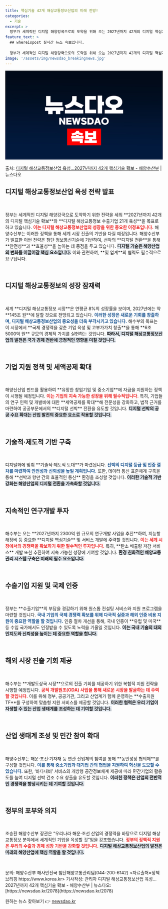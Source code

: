 ```yaml
---
title: 핵심기술 42개 해상교통정보산업의 미래 전망!
categories:
  - 기술
excerpt: >
  정부가 세계적인 디지털 해양강국으로의 도약을 위해 오는 2027년까지 42개의 디지털 핵심기술을 확보하고, …
feature_text: >
  ## whereispost 실시간 뉴스 속보입니다.

  정부가 세계적인 디지털 해양강국으로의 도약을 위해 오는 2027년까지 42개의 디지털 핵심기술을 확보하고, …
image: '/assets/img/newsdao_breakingnews.jpg'
---
```


![뉴스다오 속보](/assets/img/newsdao_breakingnews.jpg)

<p>출처: <a href="https://newsdao.kr/2078" rel="dofollow">디지털 해상교통정보산업 육성…2027년까지 42개 핵심기술 확보 - 해양수산부</a> | 뉴스다오</p>

<h2 data-ke-size="size26">디지털 해상교통정보산업 육성 전략 발표</h2>

<p data-ke-size="size16">&nbsp;</p>  
정부는 세계적인 디지털 해양강국으로 도약하기 위한 전략을 세워 **2027년까지 42개의 디지털 핵심기술 확보**와 **디지털 해상교통정보 수출기업 21개 육성**을 목표로 하고 있습니다. <b><span style="color: #ee2323;">이는 디지털 해상교통정보산업의 성장을 위한 중요한 이정표입니다.</span></b> 해양수산부는 이러한 정책을 통해 세계 시장 진출의 기반을 다질 예정입니다. 해양수산부가 발표한 이번 전략은 첨단 정보통신기술에 기반하여, 선박의 **디지털 전환**을 통해 **안전성**과 **효율성**을 높이는 데 중점을 두고 있습니다. <b><span style="background-color: #21538527;">디지털 기술은 해양산업의 변화를 이끌어갈 핵심 요소입니다.</span></b> 이와 관련하여, **및 업계**의 협력도 필수적으로 요구됩니다.

<p data-ke-size="size16">&nbsp;</p>  
<h2 data-ke-size="size26">디지털 해상교통정보의 성장 잠재력</h2>

<p data-ke-size="size16">&nbsp;</p>  
세계 **디지털 해상교통정보 시장**은 연평균 8%의 성장률을 보이며, 2027년에는 약 **145조 원**에 달할 것으로 전망되고 있습니다. <b><span style="color: #1a5490;">이러한 성장은 새로운 기회를 창출하며, 디지털 해상교통정보산업의 중요성을 더욱 부각시키고 있습니다.</span></b> 해수부의 목표는 이 시장에서 **국제 경쟁력을 갖춘 기업 육성 및 고부가가치 창출**을 통해 **6조 5000억 원** 규모의 경제적 가치를 실현하는 것입니다. <b><span style="background-color: #21538527;">따라서, 디지털 해상교통정보산업의 발전은 국가 경제 전반에 긍정적인 영향을 미칠 것입니다.</span></b>

<p data-ke-size="size16">&nbsp;</p>  
<h2 data-ke-size="size26">기업 지원 정책 및 세액공제 확대</h2>

<p data-ke-size="size16">&nbsp;</p>  
해양신산업 펀드를 활용하여 **유망한 창업기업 및 중소기업**에 자금을 지원하는 정책이 시행될 예정입니다. <b><span style="color: #ee2323;">이는 기업의 지속 가능한 성장을 위해 필수적입니다.</span></b> 특히, 기업들의 연구 인력 및 개발비에 대한 **세액공제를 확대**해 전문성을 강화하고, 법적 근거를 마련하여 공공부문에서의 **디지털 선박** 전환을 유도할 것입니다. <b><span style="background-color: #21538527;">디지털 선박의 공공 수요 확대는 산업 발전의 중요한 요소로 작용할 것입니다.</span></b>

<p data-ke-size="size16">&nbsp;</p>  
<h2 data-ke-size="size26">기술적·제도적 기반 구축</h2>

<p data-ke-size="size16">&nbsp;</p>  
디지털화에 맞춰 **기술적·제도적 토대**가 마련됩니다. <b><span style="color: #1a5490;">선박의 디지털 등급 및 인증 절차를 마련하여 안전성과 신뢰성을 높일 계획입니다.</span></b> 또한, 데이터 통신 표준체계 구축을 통해 **선박과 항만 간의 효율적인 통신** 환경을 조성할 것입니다. <b><span style="background-color: #21538527;">이러한 기술적 기반 강화는 해양산업의 디지털 전환을 가속화할 것입니다.</span></b>

<p data-ke-size="size16">&nbsp;</p>  
<h2 data-ke-size="size26">지속적인 연구개발 투자</h2>

<p data-ke-size="size16">&nbsp;</p>  
해수부는 오는 **2027년까지 2300억 원 규모의 연구개발 사업을 추진**하여, 지능항해장비 등 중요한 **디지털 핵심기술** 및 서비스 개발에 주력할 것입니다. <b><span style="color: #ee2323;">이는 세계 시장에서의 경쟁력을 확보하기 위한 필수적인 투자입니다.</span></b> 특히, **탄소 배출량 저감 서비스** 개발 또한 추진하여 지속 가능한 성장에 기여할 것입니다. <b><span style="background-color: #21538527;">환경 친화적인 해양교통관리 시스템 구축은 미래의 필수 요소입니다.</span></b>

<p data-ke-size="size16">&nbsp;</p>  
<h2 data-ke-size="size26">수출기업 지원 및 국제 인증</h2>

<p data-ke-size="size16">&nbsp;</p>  
정부는 **수출기업**의 부담을 경감하기 위해 원스톱 컨설팅 서비스와 지원 프로그램을 마련할 것입니다. <b><span style="color: #1a5490;">국내 기업의 국제 경쟁력 확보를 위해 다국적 실증과 해외 인증 비용 지원이 중요한 역할을 할 것입니다.</span></b> 인증 절차 개선을 통해, 국내 인증이 **유럽 및 미국** 등 수입 국가에서도 인정받을 수 있도록 노력을 기울일 것입니다. <b><span style="background-color: #21538527;">이는 국내 기술의 대외 인지도와 신뢰성을 높이는 데 중요한 역할을 합니다.</span></b>

<p data-ke-size="size16">&nbsp;</p>  
<h2 data-ke-size="size26">해외 시장 진출 기회 제공</h2>

<p data-ke-size="size16">&nbsp;</p>  
해수부는 **개발도상국 시장**으로의 진출 기회를 제공하기 위한 복합적 지원 전략을 시행할 예정입니다. <b><span style="color: #ee2323;">공적 개발원조(ODA) 사업을 통해 새로운 시장을 발굴하는 데 주력할 것입니다.</span></b> 이를 위해 정부, 공공기관, 그리고 산업계가 함께 운영하는 **수출지원 TF**를 구성하여 맞춤형 지원 서비스를 제공할 것입니다. <b><span style="background-color: #21538527;">이러한 협력은 우리 기업이 자생할 수 있는 산업 생태계를 조성하는 데 기여할 것입니다.</span></b>

<p data-ke-size="size16">&nbsp;</p>  
<h2 data-ke-size="size26">산업 생태계 조성 및 민간 참여 확대</h2>

<p data-ke-size="size16">&nbsp;</p>  
해양수산부는 해운·조선·기자재 등 연관 산업체의 참여를 통해 **동반성장 협의체**를 구성할 것입니다. <b><span style="color: #1a5490;">이를 통해 중소기업과 대기업 간의 협업을 지원하여 혁신을 도모할 수 있습니다.</span></b> 또한, ‘바다내비’ 서비스의 개방형 공간정보체계 제공에 따라 민간기업의 활용도를 높여 디지털 선박 건조 수요 창출을 유도할 것입니다. <b><span style="background-color: #21538527;">이러한 정책은 산업의 전반적인 경쟁력을 향상시키는 데 기여할 것입니다.</span></b>

<p data-ke-size="size16">&nbsp;</p>  
<h2 data-ke-size="size26">정부의 포부와 의지</h2>

<p data-ke-size="size16">&nbsp;</p>  
조승환 해양수산부 장관은 “우리나라 해운·조선 산업의 경쟁력을 바탕으로 디지털 해상교통정보 분야에서 세계적인 기업을 육성할 것”임을 강조했습니다. <b><span style="color: #ee2323;">정부의 정책적 지원은 우리의 수출과 경제 성장 기반을 강화할 것입니다.</span></b> <b><span style="background-color: #21538527;">디지털 해상교통정보산업의 발전은 미래의 해양산업에 핵심 역할을 할 것입니다.</span></b> 

<p data-ke-size="size16">&nbsp;</p>  
문의: 해양수산부 해사안전국 첨단해양교통관리팀(044-200-6142)  
<자료출처=정책브리핑 https://www.korea.kr>  
기사작성: 관리자  
디지털 해상교통정보산업 육성…2027년까지 42개 핵심기술 확보 - 해양수산부 | 뉴스다오: [https://newsdao.kr/2078](https://newsdao.kr/2078) 

원하는 뉴스 찾아보기 👉 <a href="https://newsdao.kr" rel="dofollow">newsdao.kr</a>


